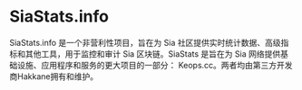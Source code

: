 # SiaStats.info

SiaStats.info 是一个非营利性项目，旨在为 Sia 社区提供实时统计数据、高级指标和其他工具，用于监控和审计 Sia 区块链。SiaStats 是旨在为 Sia 网络提供基础设施、应用程序和服务的更大项目的一部分： Keops.cc。两者均由第三方开发商Hakkane拥有和维护。


